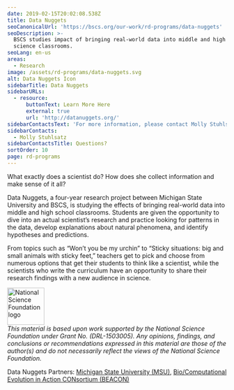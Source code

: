 ```yaml
---
date: 2019-02-15T20:02:08.538Z
title: Data Nuggets
seoCanonicalUrl: 'https://bscs.org/our-work/rd-programs/data-nuggets'
seoDescription: >-
  BSCS studies impact of bringing real-world data into middle and high school
  science classrooms.
seoLang: en-us
areas:
  - Research
image: /assets/rd-programs/data-nuggets.svg
alt: Data Nuggets Icon
sidebarTitle: Data Nuggets
sidebarURLs:
  - resource:
      buttonText: Learn More Here
      external: true
      url: 'http://datanuggets.org/'
sidebarContactsText: 'For more information, please contact Molly Stuhlsatz.'
sidebarContacts:
  - Molly Stuhlsatz
sidebarContactsTitle: Questions?
sortOrder: 10
page: rd-programs
---
```

What exactly does a scientist do? How does she collect information and make sense of it all?

Data Nuggets, a four-year research project between Michigan State University and BSCS, is studying the effects of bringing real-world data into middle and high school classrooms. Students are given the opportunity to dive into an actual scientist’s research and practice looking for patterns in the data, develop explanations about natural phenomena, and identify hypotheses and predictions.

From topics such as “Won’t you be my urchin” to “Sticky situations: big and small animals with sticky feet,” teachers get to pick and choose from numerous options that get their students to think like a scientist, while the scientists who write the curriculum have an opportunity to share their research findings with a new audience in science.

<div class="d-flex justify-content-center">
  <div class="p-2">
    <a href="https://www.nsf.gov" target="_blank" rel="noopener noreferrer">
      <img src="/assets/nsf_logo.svg" alt="National Science Foundation logo" style="height: 85px;" />
    </a>
  </div>
  <p class="p-2" style="margin: 0;">
    <em>
      This material is based upon work supported by the National Science Foundation under Grant No. (DRL-1503005). Any opinions, findings, and conclusions or recommendations expressed in this material are those of the author(s) and do not necessarily reflect the views of the National Science Foundation.
    </em>
  </p>
</div>

Data Nuggets Partners: <a href="https://msu.edu/" target="_blank" rel="noopener noreferrer">Michigan State University (MSU)</a>, <a href="https://www3.beacon-center.org/" target="_blank" rel="noopener noreferrer">Bio/Computational Evolution in Action CONsortium (BEACON)</a>
